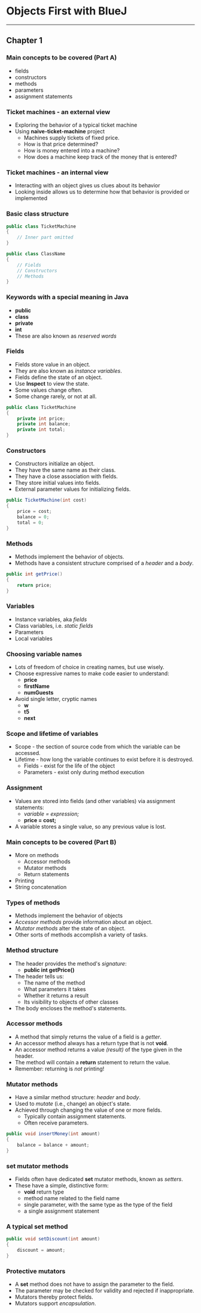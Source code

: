 # Objects First with BlueJ
---
## Chapter 1
### Main concepts to be covered (Part A)
* fields
* constructors
* methods
* parameters
* assignment statements

### Ticket machines - an external view
* Exploring the behavior of a typical ticket machine
* Using **naive-ticket-machine** project
    * Machines supply tickets of fixed price.
    * How is that price determined?
    * How is money entered into a machine?
    * How does a machine keep track of the money that is entered?

### Ticket machines - an internal view
* Interacting with an object gives us clues about its behavior
* Looking inside allows us to determine how that behavior is provided or implemented

### Basic class structure
```java
public class TicketMachine
{
    // Inner part omitted
}

public class ClassName
{
    // Fields
    // Constructors
    // Methods
}
```

### Keywords with a special meaning in Java
* **public**
* **class**
* **private**
* **int**
* These are also known as *reserved words*

### Fields
* Fields store value in an object.
* They are also known as *instance variables*.
* Fields define the state of an object.
* Use **Inspect** to view the state.
* Some values change often.
* Some change rarely, or not at all.

```java
public class TicketMachine
{
    private int price;
    private int balance;
    private int total;
}
```

### Constructors
* Constructors initialize an object.
* They have the same name as their class.
* They have a close association with fields.
* They store initial values into fields.
* External parameter values for initializing fields.

```java
public TicketMachine(int cost)
{
    price = cost;
    balance = 0;
    total = 0;
}
```

### Methods
* Methods implement the behavior of objects.
* Methods have a consistent structure comprised of a *header* and a *body*.

```java
public int getPrice()
{
    return price;
}
```

### Variables
* Instance variables, aka *fields*
* Class variables, i.e. *static fields*
* Parameters
* Local variables

### Choosing variable names
* Lots of freedom of choice in creating names, but use wisely.
* Choose expressive names to make code easier to understand:
    * **price**
    * **firstName**
    * **numGuests**
* Avoid single letter, cryptic names
    * **w**
    * **t5**
    * **next**

### Scope and lifetime of variables
* Scope - the section of source code from which the variable can be accessed.
* Lifetime - how long the variable continues to exist before it is destroyed.
    * Fields - exist for the life of the object
    * Parameters - exist only during method execution

### Assignment
* Values are stored into fields (and other variables) via assignment statements:
    * *variable = expression;*
    * **price = cost;**
* A variable stores a single value, so any previous value is lost.

### Main concepts to be covered (Part B)
* More on methods
    * Accessor methods
    * Mutator methods
    * Return statements
* Printing
* String concatenation

### Types of methods
* Methods implement the behavior of objects
* *Accessor methods* provide information about an object.
* *Mutator methods* alter the state of an object.
* Other sorts of methods accomplish a variety of tasks.

### Method structure
* The header provides the method's *signature*:
    * **public int getPrice()**
* The header tells us:
    * The name of the method
    * What parameters it takes
    * Whether it returns a result
    * Its visibility to objects of other classes
* The body encloses the method's statements.

### Accessor methods
* A method that simply returns the value of a field is a *getter*.
* An accessor method always has a return type that is not **void**.
* An accessor method returns a value *(result)* of the type given in the header.
* The method will contain a **return** statement to return the value.
* Remember: returning is *not* printing!

### Mutator methods
* Have a similar method structure: *header* and *body*.
* Used to *mutate* (i.e., change) an object's state.
* Achieved through changing the value of one or more fields.
    * Typically contain assignment statements.
    * Often receive parameters.

```java
public void insertMoney(int amount)
{
    balance = balance + amount;
}
```

### **set** mutator methods
* Fields often have dedicated **set** mutator methods, known as *setters*.
* These have a simple, distinctive form:
    * **void** return type
    * method name related to the field name
    * single parameter, with the same type as the type of the field
    * a single assignment statement

### A typical **set** method
```java
public void setDiscount(int amount)
{
    discount = amount;
}
```

### Protective mutators
* A **set** method does not have to assign the parameter to the field.
* The parameter may be checked for validity and rejected if inappropriate.
* Mutators thereby protect fields.
* Mutators support *encapsulation*.
